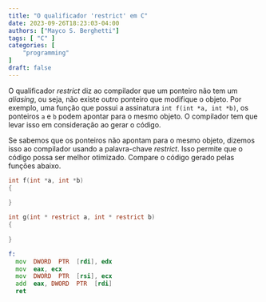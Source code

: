 ```yaml
---
title: "O qualificador 'restrict' em C"
date: 2023-09-26T18:23:03-04:00
authors: ["Mayco S. Berghetti"]
tags: [ "C" ]
categories: [
    "programming"
]
draft: false
---
```


O qualificador *restrict* diz ao compilador que um ponteiro não tem um *aliasing*, ou seja, não existe outro ponteiro que modifique o objeto. Por exemplo, uma função que possui a assinatura `int f(int *a, int *b)`, os ponteiros `a` e `b` podem apontar para o mesmo objeto. O compilador tem que levar isso em consideração ao gerar o código.

Se sabemos que os ponteiros não apontam para o mesmo objeto, dizemos isso ao compilador usando a palavra-chave *restrict*.  Isso permite que o código possa ser melhor otimizado. Compare o código gerado pelas funções abaixo.

```c
int f(int *a, int *b)
{
  
}

int g(int * restrict a, int * restrict b)
{
  
}
```

```asm
f:
  mov  DWORD  PTR  [rdi], edx
  mov  eax, ecx
  mov  DWORD  PTR  [rsi], ecx
  add  eax, DWORD  PTR  [rdi]
  ret
```

<!--stackedit_data:
eyJoaXN0b3J5IjpbLTEwMTAxMzg4ODIsMjAxMDE2OTc5MSwxOT
UzMDc2NjE5LDgzMTA4MDAyLC0xMzA3OTQzNzc4LDE4NTA5OTAy
NDQsLTYwMTY2OTY5NF19
-->